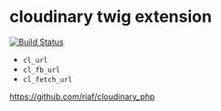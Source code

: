 cloudinary twig extension
=========================

[![Build Status](https://secure.travis-ci.org/riaf/cloudinary-twig-extension.png)](http://travis-ci.org/riaf/cloudinary-twig-extension)

- `cl_url`
- `cl_fb_url`
- `cl_fetch_url`

https://github.com/riaf/cloudinary_php
